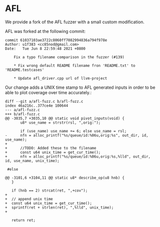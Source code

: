 # AFL

We provide a fork of the AFL fuzzer with a small custom
modification.

AFL was forked at the following commit:
```
commit 61037103ae3722c8060ff7082994836a794f978e
Author: u1f383 <cc85nod@gmail.com>
Date:   Tue Jun 8 22:59:48 2021 +0800

    Fix a typo filename comparison in the fuzzer (#139)
    
    * Fix wrong default README filename fron 'README.txt' to 'README.testcases'
    
    * Update afl_driver.cpp url of llvm-project

```

Our change adds a UNIX time stamp to AFL generated inputs in order to be able
to plot coverage over time accurately.:

```{.diff}
diff --git a/afl-fuzz.c b/afl-fuzz.c
index 46a216c..377ce4e 100644
--- a/afl-fuzz.c
+++ b/afl-fuzz.c
@@ -3035,7 +3035,10 @@ static void pivot_inputs(void) {
       u8* use_name = strstr(rsl, ",orig:");
 
       if (use_name) use_name += 6; else use_name = rsl;
-      nfn = alloc_printf("%s/queue/id:%06u,orig:%s", out_dir, id, use_name);
+
+      //TODO: Added these to the filename
+      const u64 unix_time = get_cur_time();
+      nfn = alloc_printf("%s/queue/id:%06u,orig:%s,%lld", out_dir, id, use_name, unix_time);
 
 #else
 
@@ -3101,6 +3104,11 @@ static u8* describe_op(u8 hnb) {
   }
 
   if (hnb == 2) strcat(ret, ",+cov");
+  
+  // append unix time
+  const u64 unix_time = get_cur_time();
+  sprintf(ret + strlen(ret), ",%lld", unix_time);
+  
 
   return ret;

```

